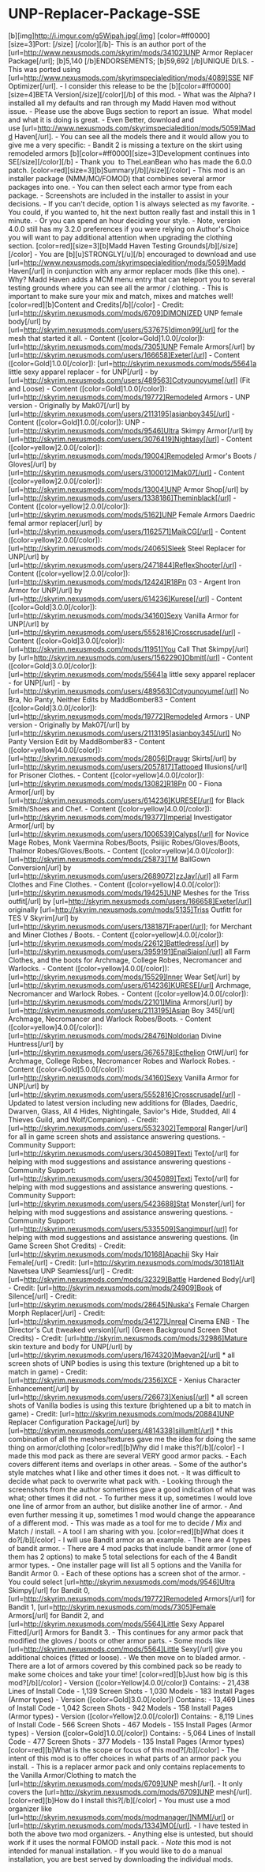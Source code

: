 # UNP-Replacer-Package-SSE
[b][img]http://i.imgur.com/g5Wipah.jpg[/img] [color=#ff0000][size=3]Port: [/size] [/color][/b]- This is an author port of the [url=http://www.nexusmods.com/skyrim/mods/34102]UNP Armor Replacer Package[/url]; [b]5,140 [/b]ENDORSEMENTS; [b]59,692 [/b]UNIQUE D/LS. - This was ported using [url=http://www.nexusmods.com/skyrimspecialedition/mods/4089]SSE NIF Optimizer[/url]. - I consider this release to be the [b][color=#ff0000][size=4]BETA Version[/size][/color][/b] of this mod. - What was the Alpha? I installed all my defaults and ran through my Madd Haven mod without issue. - Please use the above Bugs section to report an issue.  What model and what it is doing is great. - Even Better, download and use [url=http://www.nexusmods.com/skyrimspecialedition/mods/5059]Madd Haven[/url].  - You can see all the models there and it would allow you to give me a very specific: - Bandit 2 is missing a texture on the skirt using remodeled armors  [b][color=#ff0000][size=3]Development continues into SE[/size][/color][/b] - Thank you  to TheLeanBean who has made the 6.0.0 patch.  [color=red][size=3][b]Summary[/b][/size][/color] - This mod is an installer package (NMM/MO/FOMOD) that combines several armor packages into one.   - You can then select each armor type from each package.   - Screenshots are included in the installer to assist in your decisions.  - If you can't decide, option 1 is always selected as my favorite.   - You could, if you wanted to, hit the next button really fast and install this in 1 minute.   - Or you can spend an hour deciding your style. - Note, version 4.0.0 still has my 3.2.0 preferences if you were relying on Author's Choice you will want to pay additional attention when upgrading the clothing section.  [color=red][size=3][b]Madd Haven Testing Grounds[/b][/size][/color] - You are [b][u]STRONGLY[/u][/b] encouraged to download and use [url=http://www.nexusmods.com/skyrimspecialedition/mods/5059]Madd Haven[/url] in conjunction with any armor replacer mods (like this one). - Why? Madd Haven adds a MCM menu entry that can teleport you to several testing grounds where you can see all the armor / clothing. - This is important to make sure your mix and match, mixes and matches well!   [color=red][b]Content and Credits[/b][/color] - Credit: [url=http://skyrim.nexusmods.com/mods/6709]DIMONIZED UNP female body[/url] by [url=http://skyrim.nexusmods.com/users/537675]dimon99[/url] for the mesh that started it all. - Content ([color=Gold]1.0.0[/color]): [url=http://skyrim.nexusmods.com/mods/7305]UNP Female Armors[/url] by [url=http://skyrim.nexusmods.com/users/166658]Exeter[/url] - Content ([color=Gold]1.0.0[/color]): [url=http://skyrim.nexusmods.com/mods/5564]a little sexy apparel replacer - for UNP[/url] - by [url=http://skyrim.nexusmods.com/users/489563]Cotyounoyume[/url] (Fit and Loose) - Content ([color=Gold]1.0.0[/color]): [url=http://skyrim.nexusmods.com/mods/19772]Remodeled Armors - UNP version - Originally by Mak07[/url] by [url=http://skyrim.nexusmods.com/users/2113195]asianboy345[/url] - Content ([color=Gold]1.0.0[/color]): UNP - [url=http://skyrim.nexusmods.com/mods/9546]Ultra Skimpy Armor[/url] by [url=http://skyrim.nexusmods.com/users/3076419]Nightasy[/url]  - Content ([color=yellow]2.0.0[/color]): [url=http://skyrim.nexusmods.com/mods/19004]Remodeled Armor's Boots / Gloves[/url] by [url=http://skyrim.nexusmods.com/users/3100012]Mak07[/url] - Content ([color=yellow]2.0.0[/color]): [url=http://skyrim.nexusmods.com/mods/13004]UNP Armor Shop[/url] by [url=http://skyrim.nexusmods.com/users/1338186]Theminblack[/url] - Content ([color=yellow]2.0.0[/color]): [url=http://skyrim.nexusmods.com/mods/5162]UNP Female Armors Daedric femal armor replacer[/url] by [url=http://skyrim.nexusmods.com/users/1162571]MaikCG[/url] - Content ([color=yellow]2.0.0[/color]): [url=http://skyrim.nexusmods.com/mods/24065]Sleek Steel Replacer for UNP[/url] by [url=http://skyrim.nexusmods.com/users/2471844]ReflexShooter[/url] - Content ([color=yellow]2.0.0[/color]): [url=http://skyrim.nexusmods.com/mods/12424]R18Pn 03 - Argent Iron Armor for UNP[/url] by [url=http://skyrim.nexusmods.com/users/614236]Kurese[/url]  - Content ([color=Gold]3.0.0[/color]): [url=http://skyrim.nexusmods.com/mods/34160]Sexy Vanilla Armor for UNP[/url] by [url=http://skyrim.nexusmods.com/users/5552816]Crosscrusade[/url] - Content ([color=Gold]3.0.0[/color]): [url=http://skyrim.nexusmods.com/mods/11951]You Call That Skimpy[/url] by [url=http://skyrim.nexusmods.com/users/1562290]Obmit[/url] - Content ([color=Gold]3.0.0[/color]): [url=http://skyrim.nexusmods.com/mods/5564]a little sexy apparel replacer - for UNP[/url] - by [url=http://skyrim.nexusmods.com/users/489563]Cotyounoyume[/url] No Bra, No Panty, Neither Edits by MaddBomber83 - Content ([color=Gold]3.0.0[/color]): [url=http://skyrim.nexusmods.com/mods/19772]Remodeled Armors - UNP version - Originally by Mak07[/url] by [url=http://skyrim.nexusmods.com/users/2113195]asianboy345[/url] No Panty Version Edit by MaddBomber83  - Content ([color=yellow]4.0.0[/color]): [url=http://skyrim.nexusmods.com/mods/28056]Draugr Skirts[/url] by [url=http://skyrim.nexusmods.com/users/2057817]Tattooed Illusions[/url] for Prisoner Clothes. - Content ([color=yellow]4.0.0[/color]): [url=http://skyrim.nexusmods.com/mods/13082]R18Pn 00 - Fiona Armor[/url] by [url=http://skyrim.nexusmods.com/users/614236]KURESE[/url] for Black Smith/Shoes and Chef. - Content ([color=yellow]4.0.0[/color]): [url=http://skyrim.nexusmods.com/mods/19377]Imperial Investigator Armor[/url] by [url=http://skyrim.nexusmods.com/users/1006539]Calyps[/url] for Novice Mage Robes, Monk Vaermina Robes/Boots, Psiijic Robes/Gloves/Boots, Thalmor Robes/Gloves/Boots. - Content ([color=yellow]4.0.0[/color]): [url=http://skyrim.nexusmods.com/mods/25873]TM BallGown Conversion[/url] by [url=http://skyrim.nexusmods.com/users/2689072]zzJay[/url] all Farm Clothes and Fine Clothes. - Content ([color=yellow]4.0.0[/color]): [url=http://skyrim.nexusmods.com/mods/19425]UNP Meshes for the Triss outfit[/url] by [url=http://skyrim.nexusmods.com/users/166658]Exeter[/url] originally [url=http://skyrim.nexusmods.com/mods/5135]Triss Outfitt for TES V Skyrim[/url] by [url=http://skyrim.nexusmods.com/users/138187]Fraper[/url]; for Merchant and Miner Clothes / Boots. - Content ([color=yellow]4.0.0[/color]): [url=http://skyrim.nexusmods.com/mods/22612]Battledress[/url] by [url=http://skyrim.nexusmods.com/users/3959191]EnaiSiaion[/url] all Farm Clothes, and the boots for Archmage, College Robes, Necromancer and Warlocks. - Content ([color=yellow]4.0.0[/color]): [url=http://skyrim.nexusmods.com/mods/15529]Inner Wear Set[/url] by [url=http://skyrim.nexusmods.com/users/614236]KURESE[/url] Archmage, Necromancer and Warlock Robes. - Content ([color=yellow]4.0.0[/color]): [url=http://skyrim.nexusmods.com/mods/22101]Mina Armors[/url] by [url=http://skyrim.nexusmods.com/users/2113195]Asian Boy 345[/url] Archmage, Necromancer and Warlock Robes/Boots. - Content ([color=yellow]4.0.0[/color]): [url=http://skyrim.nexusmods.com/mods/28476]Noldorian Divine Huntress[/url] by [url=http://skyrim.nexusmods.com/users/3676578]Ecthelion OtW[/url] for Archmage, College Robes, Necromancer Robes and Warlock Robes.  - Content ([color=Gold]5.0.0[/color]): [url=http://skyrim.nexusmods.com/mods/34160]Sexy Vanilla Armor for UNP[/url] by [url=http://skyrim.nexusmods.com/users/5552816]Crosscrusade[/url] - Updated to latest version including new additions for (Blades, Daedric, Dwarven, Glass, All 4 Hides, Nightingale, Savior's Hide, Studded, All 4 Thieves Guild, and Wolf/Companion).  - Credit: [url=http://skyrim.nexusmods.com/users/5532302]Temporal Ranger[/url] for all in game screen shots and assistance answering questions. - Community Support: [url=http://skyrim.nexusmods.com/users/3045089]Texti Texto[/url] for helping with mod suggestions and assistance answering questions - Community Support: [url=http://skyrim.nexusmods.com/users/3045089]Texti Texto[/url] for helping with mod suggestions and assistance answering questions. - Community Support: [url=http://skyrim.nexusmods.com/users/5423688]Stat Monster[/url] for helping with mod suggestions and assistance answering questions. - Community Support: [url=http://skyrim.nexusmods.com/users/5335509]Sangimpur[/url] for helping with mod suggestions and assistance answering questions.   (In Game Screen Shot Credits) - Credit: [url=http://skyrim.nexusmods.com/mods/10168]Apachii Sky Hair Female[/url] - Credit: [url=http://skyrim.nexusmods.com/mods/30181]Alt Navetsea UNP Seamless[/url] - Credit: [url=http://skyrim.nexusmods.com/mods/32329]Battle Hardened Body[/url] - Credit: [url=http://skyrim.nexusmods.com/mods/24909]Book of Silence[/url] - Credit: [url=http://skyrim.nexusmods.com/mods/28645]Nuska's Female Chargen Morph Replacer[/url] - Credit: [url=http://skyrim.nexusmods.com/mods/34127]Unreal Cinema ENB - The Director's Cut (tweaked version)[/url]  (Green Background Screen Shot Credits) - Credit: [url=http://skyrim.nexusmods.com/mods/32986]Mature skin texture and body for UNP[/url] by [url=http://skyrim.nexusmods.com/users/1674320]Maevan2[/url] * all screen shots of UNP bodies is using this texture (brightened up a bit to match in game) - Credit: [url=http://skyrim.nexusmods.com/mods/2356]XCE - Xenius Character Enhancement[/url] by [url=http://skyrim.nexusmods.com/users/726673]Xenius[/url] * all screen shots of Vanilla bodies is using this texture (brightened up a bit to match in game) - Credit: [url=http://skyrim.nexusmods.com/mods/20884]UNP Replacer Configuration Package[/url] by [url=http://skyrim.nexusmods.com/users/4814338]sillumlt[/url] * this combination of all the meshes/textures gave me the idea for doing the same thing on armor/clothing  [color=red][b]Why did I make this?[/b][/color] - I made this mod pack as there are several VERY good armor packs.   - Each covers different items and overlaps in other areas.  - Some of the author's style matches what I like and other times it does not.  - It was difficult to decide what pack to overwrite what pack with.   - Looking through the screenshots from the author sometimes gave a good indication of what was what; other times it did not.  - To further mess it up, sometimes I would love one line of armor from an author, but dislike another line of armor.  - And even further messing it up, sometimes 1 mod would change the appearance of a different mod.  - This was made as a tool for me to decide / Mix and Match / install.   - A tool I am sharing with you.  [color=red][b]What does it do?[/b][/color] - I will use Bandit armor as an example.   - There are 4 types of bandit armor.   - There are 4 mod packs that include bandit armor (one of them has 2 options) to make 5 total selections for each of the 4 Bandit armor types.  - One installer page will list all 5 options and the Vanilla for Bandit Armor 0.   - Each of these options has a screen shot of the armor.   - You could select [url=http://skyrim.nexusmods.com/mods/9546]Ultra Skimpy[/url] for Bandit 0, [url=http://skyrim.nexusmods.com/mods/19772]Remodeled Armors[/url] for Bandit 1, [url=http://skyrim.nexusmods.com/mods/7305]Female Armors[/url] for Bandit 2, and [url=http://skyrim.nexusmods.com/mods/5564]Little Sexy Apparel Fitted[/url] Armors for Bandit 3.  - This continues for any armor pack that modified the gloves / boots or other armor parts.   - Some mods like [url=http://skyrim.nexusmods.com/mods/5564]Little Sexy[/url] give you additional choices (fitted or loose).   - We then move on to bladed armor.   - There are a lot of armors covered by this combined pack so be ready to make some choices and take your time!  [color=red][b]Just how big is this mod?[/b][/color] - Version ([color=Yellow]4.0.0[/color]) Contains: - 21,438 Lines of Install Code - 1,139 Screen Shots - 1,030 Models - 183 Install Pages (Armor types)  - Version ([color=Gold]3.0.0[/color]) Contains: - 13,469 Lines of Install Code - 1,042 Screen Shots - 942 Models - 158 Install Pages (Armor types)  - Version ([color=Yellow]2.0.0[/color]) Contains: - 8,119 Lines of Install Code - 566 Screen Shots - 467 Models - 155 Install Pages (Armor types)  - Version ([color=Gold]1.0.0[/color]) Contains: - 5,064 Lines of Install Code - 477 Screen Shots - 377 Models - 135 Install Pages (Armor types)  [color=red][b]What is the scope or focus of this mod?[/b][/color] - The intent of this mod is to offer choices in what parts of an armor pack you install.   - This is a replacer armor pack and only contains replacements to the Vanilla Armor/Clothing to match the [url=http://skyrim.nexusmods.com/mods/6709]UNP mesh[/url]. - It only covers the [url=http://skyrim.nexusmods.com/mods/6709]UNP mesh[/url].  [color=red][b]How do I install this?[/b][/color] - You must use a mod organizer like [url=http://skyrim.nexusmods.com/mods/modmanager/]NMM[/url] or [url=http://skyrim.nexusmods.com/mods/1334]MO[/url]. - I have tested in both the above two mod organizers. - Anything else is untested, but should work if it uses the normal FOMOD install pack. - *Note* this mod is not intended for manual installation. - If you would like to do a manual installation, you are best served by downloading the individual mods.
